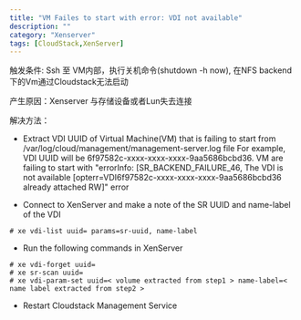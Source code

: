 ```yaml
---
title: "VM Failes to start with error: VDI not available"
description: ""
category: "Xenserver"
tags: [CloudStack,XenServer]
---
```


触发条件: Ssh 至 VM内部，执行关机命令(shutdown -h now), 在NFS backend下的Vm通过Cloudstack无法启动

产生原因：Xenserver 与存储设备或者Lun失去连接

解决方法：

- Extract VDI UUID of Virtual Machine(VM) that is failing to start from /var/log/cloud/management/management-server.log file
    For example, VDI UUID will be 6f97582c-xxxx-xxxx-xxxx-9aa5686bcbd36.
    VM are failing to start with "errorInfo: [SR_BACKEND_FAILURE_46, The VDI is not available [opterr=VDI6f97582c-xxxx-xxxx-xxxx-9aa5686bcbd36 already attached RW]" error

<!-- more -->

- Connect to XenServer and make a note of the SR UUID and name-label of the VDI

<pre><code># xe vdi-list uuid=<VDI uuid from step 1> params=sr-uuid, name-label</code></pre>

- Run the following commands in XenServer

<pre><code># xe vdi-forget uuid=<volume extracted from step 1>
# xe sr-scan uuid=<SR uuid extracted from step 2>
# xe vdi-param-set uuid=< volume extracted from step1 > name-label=< name label extracted from step2 >
</code></pre>

- Restart Cloudstack Management Service
